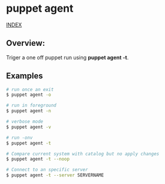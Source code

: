 # puppet agent

[INDEX](../../README.md)

## Overview:
Triger a one off puppet run using **puppet agent -t**.

## Examples

```bash
# run once an exit
$ puppet agent -o

# run in foreground
$ puppet agent -n

# verbose mode
$ puppet agent -v

# run -onv
$ puppet agent -t

# Compare current system with catalog but no apply changes
$ puppet agent -t --noop

# Connect to an specific server
$ puppet agent -t --server SERVERNAME
```